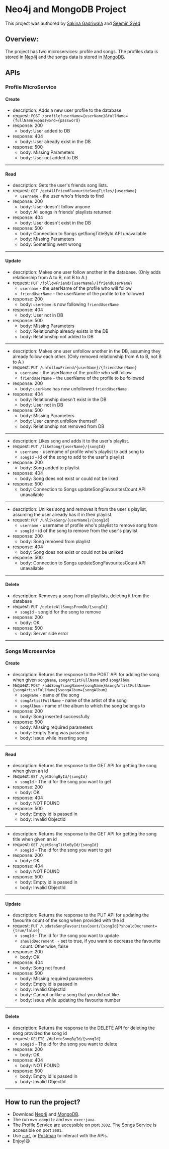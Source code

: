 # Neo4j and MongoDB Project

This project was authored by [Sakina Gadriwala](http://github.com/SakinaGadri/ "Github Profile") and [Seemin Syed](https://github.com/SeeminSyed/ "Github Profile")

## Overview:
The project has two microservices: profile and songs. The profiles data is stored in [Neo4j](https://neo4j.com/docs/driver-manual/current/ "Neo4j Documentation") and the songs data is stored in [MongoDB](https://docs.mongodb.com/manual/ "MongoDB Documentation").

## APIs

### Profile MicroService
#### Create
* description: Adds a new user profile to the database.
* request: `POST /profile?userName={userName}&fullName={fullName}&password={password}`
* response: 200
    * body: User added to DB
* response: 404
    * body: User already exist in the DB
* response: 500
    * body: Missing Parameters
    * body: User not added to DB
---

#### Read
* description: Gets the user's friends song lists.
* request: `GET /getAllFriendFavouriteSongTitles/{userName}`
    * `username` - the user who's friends to find
* response: 200
    * body: User doesn't follow anyone
    * body: All songs in friends' playlists returned
* response: 404
    * body: User doesn't exist in the DB
* response: 500
    * body: Connection to Songs getSongTitleById API unavailable
    * body: Missing Parameters
    * body: Something went wrong
---

#### Update
* description: Makes one user follow another in the database. (Only adds relationship from A to B, not B to A.)
* request: `PUT /followFriend/{userName}/{friendUserName}`
    * `username` - the userName of the profile who will follow
    * `friendUserName` - the userName of the profile to be followed
* response: 200
    * body: `userName` is now following `friendUserName`
* response: 404
    * body: User not in DB
* response: 500
    * body: Missing Parameters
    * body: Relationship already exists in the DB
    * body: Relationship not added to DB
---

* description: Makes one user unfollow another in the DB, assuming they already follow each other. (Only removed relationship from A to B, not B to A.)
* request: `PUT /unfollowFriend/{userName}/{friendUserName}`
    * `username` - the userName of the profile who will follow
    * `friendUserName` - the userName of the profile to be followed
* response: 200
    * body: `userName` has now unfollowed `friendUserName`
* response: 404
    * body: Relationship doesn't exist in the DB
    * body: User not in DB
* response: 500
    * body: Missing Parameters
    * body: User cannot unfollow themself
    * body: Relationship not removed from DB
---

* description: Likes song and adds it to the user's playlist.
* request: `PUT /likeSong/{userName}/{songId}`
    * `username` - username of profile who's playlist to add song to
    * `songId` - id of the song to add to the user's playlist
* response: 200
    * body: Song added to playlist
* response: 404
    * body: Song does not exist or could not be liked
* response: 500
    * body: Connection to Songs updateSongFavouritesCount API unavailable
---

* description: Unlikes song and removes it from the user's playlist, assuming the user already has it in their playlist.
* request: `PUT /unlikeSong/{userName}/{songId}`
    * `username` - username of profile who's playlist to remove song from
    * `songId` - id of the song to remove from the user's playlist
* response: 200
    * body: Song removed from playlist
* response: 404
    * body: Song does not exist or could not be unliked
* response: 500
    * body: Connection to Songs updateSongFavouritesCount API unavailable
---
#### Delete
* description: Removes a song from all playlists, deleting it from the database
* request: `PUT /deleteAllSongsFromDb/{songId}`
    * `songId` - songId for the song to remove
* response: 200
    * body: OK
* response: 500
    * body: Server side error
---
### Songs Microservice
#### Create
* description: Returns the response to the POST API for adding the song when given `songName`, `songArtistFullName` and `songAlbum`
* request: `POST /addSong?songName={songName}&songArtistFullName={songArtistFullName}&songAlbum={songAlbum}`
    * `songName` - name of the song
    * `songArtistFullName` - name of the artist of the song
    * `songAlbum` - name of the album to which the song belongs to
* response: 200
    * body: Song inserted successfully
* response: 500
    * body: Missing required parameters
    * body: Empty Song was passed in
    * body: Issue while inserting song
---
#### Read
* description: Returns the response to the GET API for getting the song when given an id
* request: `GET /getSongById/{songId}`
    * `songId` - The id for the song you want to get
* response: 200
    * body: OK
* response: 404
    * body: NOT FOUND
* response: 500
    * body: Empty id is passed in
    * body: Invalid ObjectId
---
* description: Returns the response to the GET API for getting the song title when given an id
* request: `GET /getSongTitleById/{songId}`
    * `songId` - The id for the song you want to get
* response: 200
    * body: OK
* response: 404
    * body: NOT FOUND
* response: 500
    * body: Empty id is passed in
    * body: Invalid ObjectId
---
#### Update
* description: Returns the response to the PUT API for updating the favourite count of the song when provided with the id
* request: `PUT /updateSongFavouritesCount/{songId}?shouldDecrement={true/false}`
    * `songId` - The id for the song you want to update
    * `shouldDecrement ` - set to true, if you want to decrease the favourite count. Otherwise, false
* response: 200
    * body: OK
* response: 404
    * body: Song not found
* response: 500
    * body: Missing required parameters
    * body: Empty id is passed in
    * body: Invalid ObjectId
    * body: Cannot unlike a song that you did not like
    * body: Issue while updating the favourite number
---
#### Delete
* description: Returns the response to the DELETE API for deleting the song provided the song id
* request: `DELETE /deleteSongById/{songId}`
    * `songId` - The id for the song you want to delete
* response: 200
    * body: OK
* response: 404
    * body: NOT FOUND
* response: 500
    * body: Empty id is passed in
    * body: Invalid ObjectId
---
## How to run the project?
* Download [Neo4j](https://neo4j.com/download/ "Download Link for Neo4j") and [MongoDB](https://www.mongodb.com/download-center/community "Download Link for MongoDB").
* The run `mvn compile` and `mvn exec:java`. 
* The Profile Service are accessible on port `3002`. The Songs Service is accessible on port `3001`.
* Use [`curl`](http://www.mit.edu/afs.new/sipb/user/ssen/src/curl-7.11.1/docs/curl.html "curl Documentation") or [Postman](https://www.postman.com/downloads/ "Download Postman") to interact with the APIs.
* Enjoy!😄 
